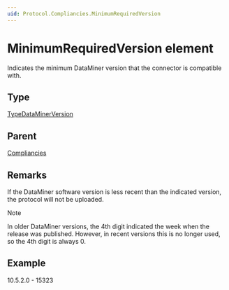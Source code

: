 ```yaml
---
uid: Protocol.Compliancies.MinimumRequiredVersion
---
```


# MinimumRequiredVersion element

<!-- RN 12958, RN 13008, RN 13202 -->

Indicates the minimum DataMiner version that the connector is compatible with.

## Type

[TypeDataMinerVersion](xref:Protocol-TypeDataMinerVersion)

## Parent

[Compliancies](xref:Protocol.Compliancies)

## Remarks

If the DataMiner software version is less recent than the indicated version, the protocol will not be uploaded.

> [!NOTE]
> In older DataMiner versions, the 4th digit indicated the week when the release was published. However, in recent versions this is no longer used, so the 4th digit is always 0.

## Example

10.5.2.0 - 15323
